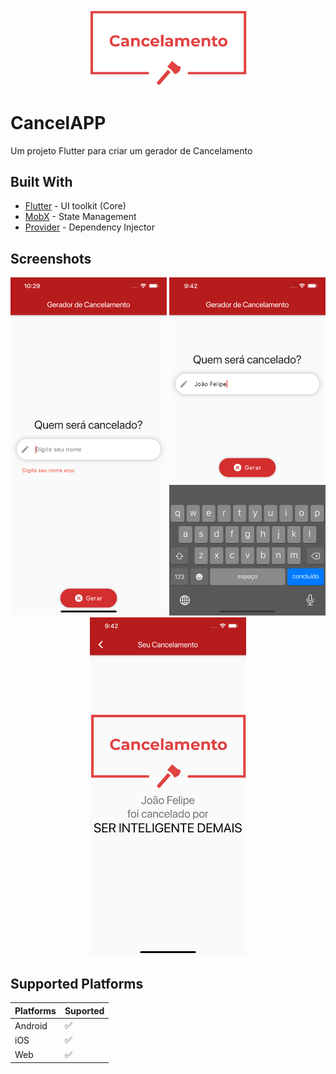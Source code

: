 <p align="center">
  <img src="images/logo.png" width="50%"/>
</p>

# CancelAPP

Um projeto Flutter para criar um gerador de Cancelamento

## Built With
* [Flutter](http://flutter.dev/) - UI toolkit (Core)
* [MobX](https://https://pub.dev/packages/mobx/) - State Management
* [Provider](https://https://pub.dev/packages/provider/) - Dependency Injector

## Screenshots

<p align="center" float="left">
  <img src="images/ios1.png" width="250" />
  <img src="images/ios2.png" width="250" /> 
  <img src="images/ios3.png" width="250" />
</p>

## Supported Platforms
| Platforms| Suported |
| ------------- | ---------|
| Android| ✅|
| iOS| ✅|
| Web| ✅|
